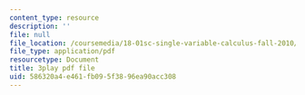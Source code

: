 ```yaml
---
content_type: resource
description: ''
file: null
file_location: /coursemedia/18-01sc-single-variable-calculus-fall-2010/586320a4e461fb095f3896ea90acc308_KhwQKE_tld0.pdf
file_type: application/pdf
resourcetype: Document
title: 3play pdf file
uid: 586320a4-e461-fb09-5f38-96ea90acc308
---
```


